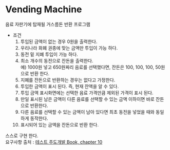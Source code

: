 # Vending Machine

음료 자판기에 탑재될 거스름돈 반환 프로그램
- 조건
    1) 투입된 금액이 없는 경우 0원을 출력한다.
    2) 우리나라 화폐 권종에 맞는 금액만 투입이 가능 하다.
    3) 동전 밑 지폐 투입이 가능 하다.
    4) 최소 개수의 동전으로 잔돈을 출력한다. <br>
        예) 1000원 넣고 650원짜리 음료를 선택했다면, 잔돈은 100, 100, 100, 50원으로 반환 한다.
    5) 지폐를 잔돈으로 반환하는 경우는 없다고 가정한다. <br>
    6) 투입한 금액이 표시 된다. 즉, 현재 잔액을 알 수 있다. 
    7) 투입 금액 표시화면에는 선택한 음료 가격만큼 제외된 가격이 표시 된다.
    8) 만일 표시된 남은 금액이 다른 음료를 선택할 수 있는 금액 이하이면 바로 잔돈으로 반환한다.
    9) 다른 음료를 선택할 수 있는 금액이 남아 있다면 최초 동전을 넣었을 때와 동일하게 동작한다.
    10) 표시되어 있는 금액을 잔돈으로 반환 한다.
    
    
    
스스로 구현 한다. <br>
요구사항 출처 : [테스트 주도개발 Book, chapter 10](https://m.search.naver.com/search.naver?query=%EA%B3%A0%ED%92%88%EC%A7%88+%EC%BE%8C%EC%86%8D%EA%B0%9C%EB%B0%9C%EC%9D%84+%EC%9C%84%ED%95%9C+tdd+%EC%8B%A4%EC%B2%9C%EB%B2%95%EA%B3%BC+%EB%8F%84%EA%B5%AC&sm=mtb_sug.top&where=m&oquery=%EB%AF%B8%EC%84%B8%EB%A8%BC%EC%A7%80&tqi=T03JBwpySDsssZRzbelssssssoo-154720&qdt=0&acq=tdd+%EC%8B%A4%EC%B2%9C%E3%85%82&acr=1#api=%3F_lp_type%3Dcm%26col_prs%3Dcsa%26format%3Dtext%26nqx_theme%3D%257B%2B%2522theme%2522%253A%257B%2522main%2522%253A%257B%2522name%2522%253A%2522book_info%2522%252C%2522os%2522%253A6291557%252C%2522pkid%2522%253A20000%257D%257D%2B%257D%26query%3D%25EA%25B3%25A0%25ED%2592%2588%25EC%25A7%2588%2B%25EC%25BE%258C%25EC%2586%258D%25EA%25B0%259C%25EB%25B0%259C%25EC%259D%2584%2B%25EC%259C%2584%25ED%2595%259C%2Btdd%2B%25EC%258B%25A4%25EC%25B2%259C%25EB%25B2%2595%25EA%25B3%25BC%2B%25EB%258F%2584%25EA%25B5%25AC%26sm%3Digr_brg%26tab%3Dinfo%26tab_prs%3Dcsa%26where%3Dbridge&_lp_type=cm)
 